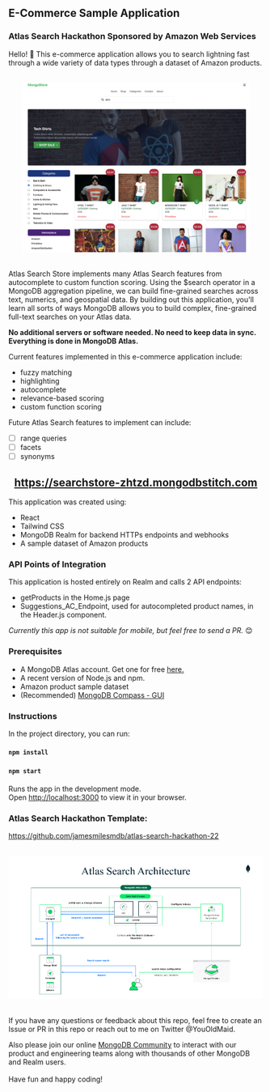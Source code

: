 ## E-Commerce Sample Application

<h3>Atlas Search Hackathon Sponsored by Amazon Web Services
</h3>

Hello! 👋 This e-commerce application allows you to search lightning fast through a wide variety of data types through a dataset of Amazon products.

<br/>
<div align="center">
<img src="ECommerce.png" width="450"  />
</div>
<br/>

<p> Atlas Search Store implements many Atlas Search features from autocomplete to custom function scoring. Using the $search operator in a MongoDB aggregation pipeline, we can build fine-grained searches across text, numerics, and geospatial data. By building out this application, you'll learn all sorts of ways MongoDB allows you to build complex, fine-grained full-text searches on your Atlas data.</p>

**No additional servers or software needed. No need to keep data in sync. Everything is done in MongoDB Atlas.**

Current features implemented in this e-commerce application include:

- fuzzy matching
- highlighting
- autocomplete
- relevance-based scoring
- custom function scoring

Future Atlas Search features to implement can include:

- [ ] range queries
- [ ] facets
- [ ] synonyms

<h2 align="center"><a href="https://searchstore-zhtzd.mongodbstitch.com/">https://searchstore-zhtzd.mongodbstitch.com</a></h2>

<p>This application was created using:</p>

- React
- Tailwind CSS
- MongoDB Realm for backend HTTPs endpoints and webhooks
- A sample dataset of Amazon products

<h3>API Points of Integration</h3>
This application is hosted entirely on Realm and calls 2 API endpoints:
 
 * getProducts in the Home.js page
 * Suggestions_AC_Endpoint, used for autocompleted product names, in the Header.js component.

<p><em>Currently this app is not suitable for mobile, but feel free to send a PR.</em> 😊</p>

<h3>Prerequisites</h3>

- A MongoDB Atlas account. Get one for free <a href="https://www.mongodb.com/cloud/atlas">here.</a>
- A recent version of Node.js and npm.
- Amazon product sample dataset
- (Recommended) <a href="https://www.mongodb.com/try/download/compass">MongoDB Compass - GUI</a>

<h3>Instructions</h3>

In the project directory, you can run:

#### `npm install`

#### `npm start`

Runs the app in the development mode.\
Open [http://localhost:3000](http://localhost:3000) to view it in your browser.

### Atlas Search Hackathon Template:

https://github.com/jamesmilesmdb/atlas-search-hackathon-22

<br/>
<div align="center">
<img src="SearchArchitecture.png" width="700"  />
</div>
<br/>

If you have any questions or feedback about this repo, feel free to create an Issue or PR in this repo or reach out to me on Twitter @YouOldMaid.

Also please join our online <a href="https://developer.mongodb.com/community/forums/">MongoDB Community</a> to interact with our product and engineering teams along with thousands of other MongoDB and Realm users. <br/><br/>Have fun and happy coding!
